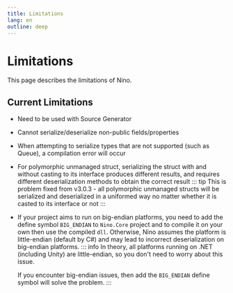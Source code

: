 ```yaml
---
title: Limitations
lang: en
outline: deep
---
```

# Limitations
This page describes the limitations of Nino.

## Current Limitations
- Need to be used with Source Generator
- Cannot serialize/deserialize non-public fields/properties
- When attempting to serialize types that are not supported (such as Queue), a compilation error will occur
- For polymorphic unmanaged struct, serializing the struct with and without casting to its interface produces different results, and requires different deserialization methods to obtain the correct result
    ::: tip
    This is problem fixed from v3.0.3 - all polymorphic unmanaged structs will be serialized and deserialized in a uniformed way no matter whether it is casted to its interface or not
    :::
- If your project aims to run on big-endian platforms, you need to add the define symbol `BIG_ENDIAN` to `Nino.Core` project and to compile it on your own then use the compiled `dll`. Otherwise, Nino assumes the platform is little-endian (default by C#) and may lead to incorrect deserialization on big-endian platforms.
    ::: info
    In theory, all platforms running on .NET (including Unity) are little-endian, so you don't need to worry about this issue.

    If you encounter big-endian issues, then add the `BIG_ENDIAN` define symbol will solve the problem.
    :::
